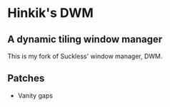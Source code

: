 # Hinkik's DWM

## A dynamic tiling window manager

This is my fork of Suckless' window manager, DWM.

## Patches

- Vanity gaps
